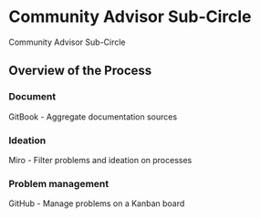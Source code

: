 # Community Advisor Sub-Circle

Community Advisor Sub-Circle



## Overview of the Process

### Document

GitBook - Aggregate documentation sources

### Ideation

Miro - Filter problems and ideation on processes

### Problem management

GitHub - Manage problems on a Kanban board
